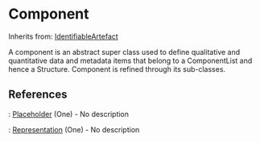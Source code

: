 
# Component

Inherits from: [IdentifiableArtefact](IdentifiableArtefact.md)



A component is an abstract super class used to define qualitative and quantitative data and metadata items that belong to a ComponentList and hence a Structure. Component is refined through its sub-classes.



## References

: [Placeholder](Placeholder.md) (One) - No description

: [Representation](Representation.md) (One) - No description




